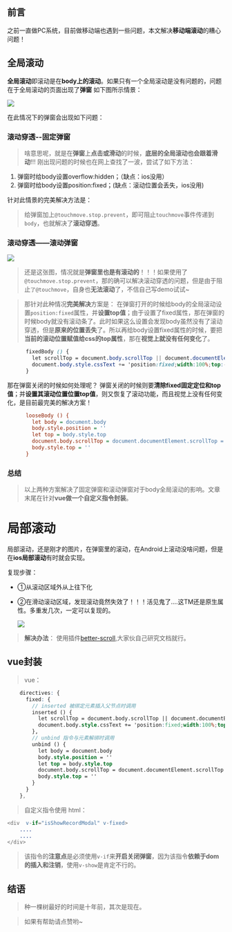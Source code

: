## 前言

之前一直做PC系统，目前做移动端也遇到一些问题，本文解决**移动端滚动**的糟心问题！

## 全局滚动

**全局滚动**即滚动是在**body上的滚动**。如果只有一个全局滚动是没有问题的，问题在于全局滚动的页面出现了**弹窗** 如下图所示情景：

![](https://p1-jj.byteimg.com/tos-cn-i-t2oaga2asx/gold-user-assets/2019/1/24/1687f0002076811c~tplv-t2oaga2asx-zoom-in-crop-mark:4536:0:0:0.image)

在此情况下的弹窗会出现如下问题：

### 滚动穿透--固定弹窗

> 啥意思呢，就是在**弹窗**上**点击或滑动**的时候，**底层的全局滚动也会跟着滑动**!!! 刚出现问题的时候也在网上查找了一波，尝试了如下方法：

1.  弹窗时给body设置overflow:hidden；（缺点：ios没用）
2.  弹窗时给body设置position:fixed；(缺点：滚动位置会丢失，ios没用)

针对此情景的完美解决方法是：

> 给弹窗加上`@touchmove.stop.prevent`，即可阻止`touchmove`事件传递到`body`，也就解决了**滚动穿透**。

### 滚动穿透——滚动弹窗

![](https://p1-jj.byteimg.com/tos-cn-i-t2oaga2asx/gold-user-assets/2019/1/24/1687f0002076811c~tplv-t2oaga2asx-zoom-in-crop-mark:4536:0:0:0.image)

> 还是这张图，情况就是**弹窗里也是有滚动的**！！！如果使用了`@touchmove.stop.prevent`，那的确可以解决滚动穿透的问题，但是由于阻止`了@touchmove`，自身也**无法滚动**了，不信自己写demo试试~

> 那针对此种情况**完美解决**方案是： 在弹窗打开的时候给body的全局滚动设置`position:fixed`属性，并**设置top值**；由于设置了fixed属性，那在弹窗的时候body就没有滚动条了。此时如果这么设置会发现body虽然没有了滚动穿透，但是**原来的位置丢失**了。所以再给body设置fixed属性的时候，要把**当前的滚动位置赋值给css的top属性**，那在**视觉上就没有任何变化**了。

```scss
      fixedBody () {
        let scrollTop = document.body.scrollTop || document.documentElement.scrollTop
        document.body.style.cssText += 'position:fixed;width:100%;top:-' + scrollTop + 'px;'
      }
```

那在弹窗关闭的时候如何处理呢？ 弹窗关闭的时候则要**清除fixed固定定位和top值**；并**设置其滚动位置位置top值**，则又恢复了滚动功能，而且视觉上没有任何变化，是目前最完美的解决方案！

```ini
      looseBody () {
        let body = document.body
        body.style.position = ''
        let top = body.style.top
        document.body.scrollTop = document.documentElement.scrollTop = -parseInt(top)
        body.style.top = ''
      }
```

### 总结

> 以上两种方案解决了固定弹窗和滚动弹窗对于body全局滚动的影响。文章末尾在针对**vue做一个自定义指令封装**。

# 局部滚动

局部滚动，还是刚才的图片，在弹窗里的滚动，在Android上滚动没啥问题，但是在**ios局部滚动**有时就会实现。

复现步骤：

-   ①从滚动区域外从上往下化
-   ②在滑动滚动区域，发现滚动竟然失效了！！！活见鬼了....这TM还是原生属性。多重发几次，一定可以复现的。
    
    ![](https://p1-jj.byteimg.com/tos-cn-i-t2oaga2asx/gold-user-assets/2019/1/24/1687f0002076811c~tplv-t2oaga2asx-zoom-in-crop-mark:4536:0:0:0.image)
    

> **解决办法**： 使用插件[better-scroll](https://ustbhuangyi.github.io/better-scroll/doc/zh-hans/#better-scroll%20%E6%98%AF%E4%BB%80%E4%B9%88 "https://ustbhuangyi.github.io/better-scroll/doc/zh-hans/#better-scroll%20%E6%98%AF%E4%BB%80%E4%B9%88"),大家伙自己研究文档就行。

## vue封装

> vue：

```scss
    directives: {
      fixed: {
        // inserted 被绑定元素插入父节点时调用
        inserted () {
          let scrollTop = document.body.scrollTop || document.documentElement.scrollTop
          document.body.style.cssText += 'position:fixed;width:100%;top:-' + scrollTop + 'px;'
        },
        // unbind 指令与元素解绑时调用
        unbind () {
          let body = document.body
          body.style.position = ''
          let top = body.style.top
          document.body.scrollTop = document.documentElement.scrollTop = -parseInt(top)
          body.style.top = ''
        }
      }
    },
```

> 自定义指令使用 html：

```erlang
<div  v-if="isShowRecordModal" v-fixed>
    ....
    ....
</div>
```

> 该指令的**注意点**是必须使用`v-if`来**开启关闭弹窗**，因为该指令**依赖于dom的插入和注销**，使用`v-show`是肯定不行的。

## 结语

> 种一棵树最好的时间是十年前，其次是现在。

> 如果有帮助请点赞哟~